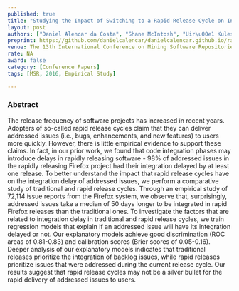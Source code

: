 ```yaml
---
published: true
title: "Studying the Impact of Switching to a Rapid Release Cycle on Integration Delay of Addressed Issues - An Empirical Study of the Mozilla Firefox Project"
layout: post
authors: ["Daniel Alencar da Costa", "Shane McIntosh", "Uir\u00e1 Kulesza and Ahmed E. Hassan"] 
preprint: https://github.com/danielcalencar/danielcalencar.github.io/raw/master/papers/Danieletal-MSR16.pdf
venue: The 13th International Conference on Mining Software Repositories (MSR)
rate: NA
award: false
category: [Conference Papers]
tags: [MSR, 2016, Empirical Study]

---   
```


### Abstract 

The release frequency of software projects has increased in recent years.
Adopters of so-called rapid release cycles claim that they can deliver addressed
issues (i.e., bugs, enhancements, and new features) to users more quickly.
However, there is little empirical evidence to support these claims. In fact, in
our prior work, we found that code integration phases may introduce delays in
rapidly releasing software - 98% of addressed issues in the rapidly releasing
Firefox project had their integration delayed by at least one release. To better
understand the impact that rapid release cycles have on the integration delay of
addressed issues, we perform a comparative study of traditional and rapid
release cycles. Through an empirical study of 72,114 issue reports from the
Firefox system, we observe that, surprisingly, addressed issues take a median of
50 days longer to be integrated in rapid Firefox releases than the traditional
ones. To investigate the factors that are related to integration delay in
traditional and rapid release cycles, we train regression models that explain if
an addressed issue will have its integration delayed or not. Our explanatory
models achieve good discrimination (ROC areas of 0.81-0.83) and calibration
scores (Brier scores of 0.05-0.16). Deeper analysis of our explanatory models
indicates that traditional releases prioritize the integration of backlog
issues, while rapid releases prioritize issues that were addressed during the
current release cycle. Our results suggest that rapid release cycles may not be
a silver bullet for the rapid delivery of addressed issues to users.

